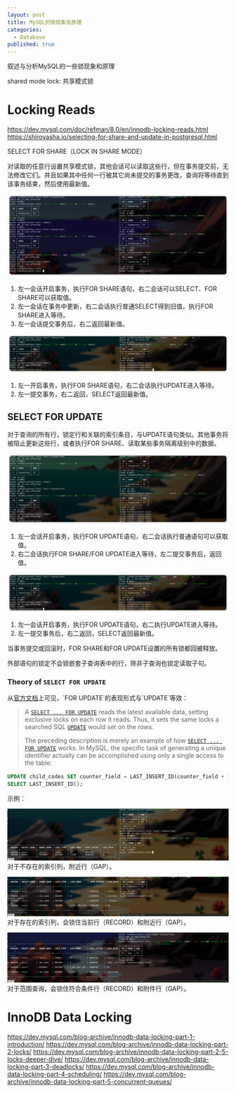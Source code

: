 ```yaml
---
layout: post
title: MySQL的锁现象及原理
categories:
  - Database
published: true
---
```


叙述与分析MySQL的一些锁现象和原理

shared mode lock: 共享模式锁

# Locking Reads

https://dev.mysql.com/doc/refman/8.0/en/innodb-locking-reads.html
https://shiroyasha.io/selecting-for-share-and-update-in-postgresql.html

SELECT FOR SHARE（LOCK IN SHARE MODE）

对读取的任意行设置共享模式锁，其他会话可以读取这些行，但在事务提交前，无法修改它们。并且如果其中任何一行被其它尚未提交的事务更改，查询将等待直到该事务结束，然后使用最新值。

![](/assets/images/2023-07/Pasted%20image%2020230722175558.png)
1. 左一会话开启事务，执行FOR SHARE语句，右二会话可以SELECT、FOR SHARE可以获取值。
2. 左一会话在事务中更新，右二会话执行普通SELECT得到旧值，执行FOR SHARE进入等待。
3. 左一会话提交事务后，右二返回最新值。

![](/assets/images/2023-07/Pasted%20image%2020230722172744.png)
1. 左一开启事务，执行FOR SHARE语句，右二会话执行UPDATE进入等待。
2. 左一提交事务，右二返回，SELECT返回最新值。

## SELECT FOR UPDATE

对于查询的所有行，锁定行和关联的索引条目，与UPDATE语句类似。其他事务将被阻止更新这些行，或者执行FOR SHARE、读取某些事务隔离级别中的数据。

![](/assets/images/2023-07/Pasted%20image%2020230722172123.png)
1. 左一会话开启事务，执行FOR UPDATE语句，右二会话执行普通语句可以获取值。
2. 右二会话执行FOR SHARE/FOR UPDATE进入等待，左二提交事务后，返回值。

![](/assets/images/2023-07/Pasted%20image%2020230722172510.png)
1. 左一会话开启事务，执行FOR UPDATE语句，右二执行UPDATE进入等待。
2. 左一提交事务后，右二返回，SELECT返回最新值。

当事务提交或回滚时，FOR SHARE和FOR UPDATE设置的所有锁都回被释放。

外部语句的锁定不会锁嵌套子查询表中的行，除非子查询也锁定读取子句。

### Theory of `SELECT FOR UPDATE`

从[官方文档](https://dev.mysql.com/doc/refman/8.0/en/innodb-locking-reads.html#:~:text=A%20SELECT%20...%20FOR%20UPDATE%20reads%20the%20latest%20available%20data%2C%20setting%20exclusive%20locks%20on%20each%20row%20it%20reads.%20Thus%2C%20it%20sets%20the%20same%20locks%20a%20searched%20SQL%20UPDATE%20would%20set%20on%20the%20rows.)上可见，`FOR UPDATE`的表现形式与`UPDATE`等效：

> A [`SELECT ... FOR UPDATE`](https://dev.mysql.com/doc/refman/8.0/en/select.html "13.2.13 SELECT Statement") reads the latest available data, setting exclusive locks on each row it reads. Thus, it sets the same locks a searched SQL [`UPDATE`](https://dev.mysql.com/doc/refman/8.0/en/update.html "13.2.17 UPDATE Statement") would set on the rows.
> 
>The preceding description is merely an example of how [`SELECT ... FOR UPDATE`](https://dev.mysql.com/doc/refman/8.0/en/select.html "13.2.13 SELECT Statement") works. In MySQL, the specific task of generating a unique identifier actually can be accomplished using only a single access to the table:

```sql
UPDATE child_codes SET counter_field = LAST_INSERT_ID(counter_field + 1);   
SELECT LAST_INSERT_ID();
```

示例：

![](/assets/images/2023-07/Pasted%20image%2020230812170259.png)
对于不存在的索引列，附近行（GAP）。

![](/assets/images/2023-07/Pasted%20image%2020230812173007.png)
对于存在的索引列，会锁住当前行（RECORD）和附近行（GAP）。

![](/assets/images/2023-07/Pasted%20image%2020230812174155.png)
对于范围查询，会锁住符合条件行（RECORD）和附件行（GAP）。

# InnoDB Data Locking

https://dev.mysql.com/blog-archive/innodb-data-locking-part-1-introduction/
https://dev.mysql.com/blog-archive/innodb-data-locking-part-2-locks/
https://dev.mysql.com/blog-archive/innodb-data-locking-part-2-5-locks-deeper-dive/
https://dev.mysql.com/blog-archive/innodb-data-locking-part-3-deadlocks/
https://dev.mysql.com/blog-archive/innodb-data-locking-part-4-scheduling/
https://dev.mysql.com/blog-archive/innodb-data-locking-part-5-concurrent-queues/